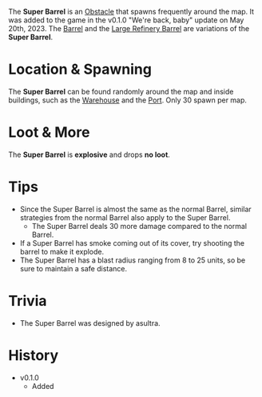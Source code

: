 The **Super Barrel** is an [Obstacle](/obstacles) that spawns frequently around the map. It was added to the game in the v0.1.0 "We're back, baby" update on May 20th, 2023. The [Barrel](/obstacles/Barrel) and the [Large Refinery Barrel](/obstacles/large_refinery_barrel) are variations of the **Super Barrel**.

# Location & Spawning

The **Super Barrel** can be found randomly around the map and inside buildings, such as the [Warehouse](/buildings/Warehouse) and the [Port](/buildings/port). Only 30 spawn per map.

# Loot & More

The **Super Barrel** is **explosive** and drops **no loot**.

# Tips

- Since the Super Barrel is almost the same as the normal Barrel, similar strategies from the normal Barrel also apply to the Super Barrel.
  - The Super Barrel deals 30 more damage compared to the normal Barrel.
- If a Super Barrel has smoke coming out of its cover, try shooting the barrel to make it explode.
- The Super Barrel has a blast radius ranging from 8 to 25 units, so be sure to maintain a safe distance.

# Trivia

- The Super Barrel was designed by asultra.

# History

- v0.1.0
  - Added
